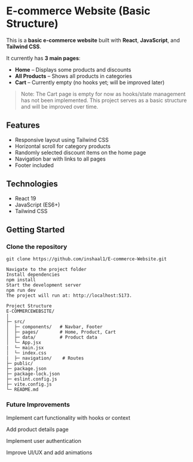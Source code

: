 # E-commerce Website (Basic Structure)

This is a **basic e-commerce website** built with **React**, **JavaScript**, and **Tailwind CSS**.  

It currently has **3 main pages**:  
- **Home** – Displays some products and discounts  
- **All Products** – Shows all products in categories  
- **Cart** – Currently empty (no hooks yet; will be improved later)

> Note: The Cart page is empty for now as hooks/state management has not been implemented. This project serves as a basic structure and will be improved over time.

## Features
- Responsive layout using Tailwind CSS
- Horizontal scroll for category products
- Randomly selected discount items on the home page
- Navigation bar with links to all pages
- Footer included

## Technologies
- React 19
- JavaScript (ES6+)
- Tailwind CSS

## Getting Started

### Clone the repository
```
git clone https://github.com/inshaal1/E-commerce-Website.git

Navigate to the project folder
Install dependencies
npm install
Start the development server
npm run dev
The project will run at: http://localhost:5173.
```

```
Project Structure
E-COMMERCEWEBSITE/
│
├─ src/
│  ├─ components/   # Navbar, Footer
│  ├─ pages/        # Home, Product, Cart
│  ├─ data/         # Product data
│  └─ App.jsx
|  └─ main.jsx
│  └─ index.css
|  ├─ navigation/    # Routes
├─ public/
├─ package.json
├─ package-lock.json
├─ eslint.config.js
├─ vite.config.js
└─ README.md
```
### Future Improvements
Implement cart functionality with hooks or context

Add product details page

Implement user authentication

Improve UI/UX and add animations

